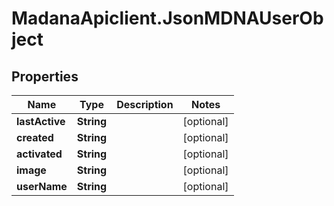# MadanaApiclient.JsonMDNAUserObject

## Properties

Name | Type | Description | Notes
------------ | ------------- | ------------- | -------------
**lastActive** | **String** |  | [optional] 
**created** | **String** |  | [optional] 
**activated** | **String** |  | [optional] 
**image** | **String** |  | [optional] 
**userName** | **String** |  | [optional] 


